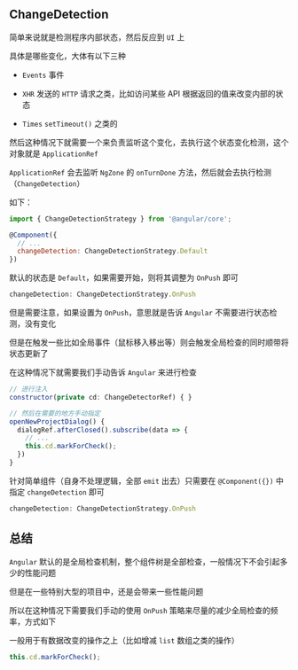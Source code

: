 ## ChangeDetection

简单来说就是检测程序内部状态，然后反应到 `UI` 上

具体是哪些变化，大体有以下三种

* `Events` 事件

* `XHR` 发送的 `HTTP` 请求之类，比如访问某些 API 根据返回的值来改变内部的状态

* `Times` `setTimeout()` 之类的

然后这种情况下就需要一个来负责监听这个变化，去执行这个状态变化检测，这个对象就是 `ApplicationRef`

`ApplicationRef` 会去监听 `NgZone` 的 `onTurnDone` 方法，然后就会去执行检测（`ChangeDetection`）

如下：

```js
import { ChangeDetectionStrategy } from '@angular/core';

@Component({
  // ...
  changeDetection: ChangeDetectionStrategy.Default
})
```

默认的状态是 `Default`，如果需要开始，则将其调整为 `OnPush` 即可

```js
changeDetection: ChangeDetectionStrategy.OnPush
```

但是需要注意，如果设置为 `OnPush`，意思就是告诉 `Angular` 不需要进行状态检测，没有变化

但是在触发一些比如全局事件（鼠标移入移出等）则会触发全局检查的同时顺带将状态更新了

在这种情况下就需要我们手动告诉 `Angular` 来进行检查

```js
// 进行注入
constructor(private cd: ChangeDetectorRef) { }

// 然后在需要的地方手动指定
openNewProjectDialog() {
  dialogRef.afterClosed().subscribe(data => {
    // ...
    this.cd.markForCheck();
  })
}
```

针对简单组件（自身不处理逻辑，全部 `emit` 出去）只需要在 `@Component({})` 中指定 `changeDetection` 即可

```js
changeDetection: ChangeDetectionStrategy.OnPush
```


## 总结

`Angular` 默认的是全局检查机制，整个组件树是全部检查，一般情况下不会引起多少的性能问题

但是在一些特别大型的项目中，还是会带来一些性能问题

所以在这种情况下需要我们手动的使用 `OnPush` 策略来尽量的减少全局检查的频率，方式如下

一般用于有数据改变的操作之上（比如增减 `list` 数组之类的操作）

```js
this.cd.markForCheck();
```

